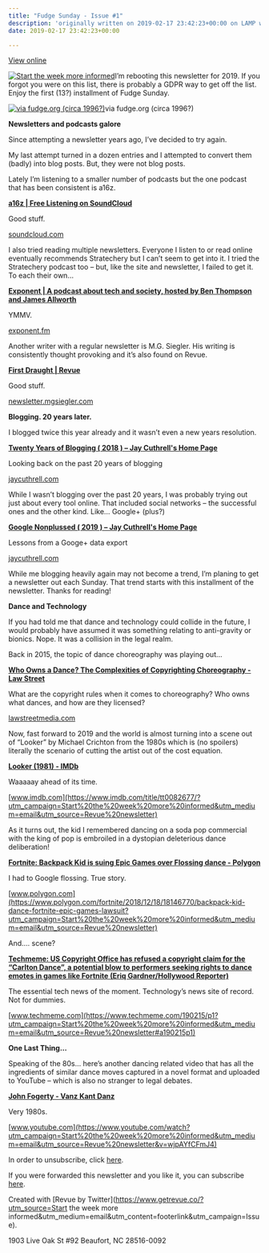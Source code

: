 ```yaml
---
title: "Fudge Sunday - Issue #1"
description: 'originally written on 2019-02-17 23:42:23+00:00 on LAMP with vi, WordPress, Jekyll, Gatsby Cloud, Netlify, Revue, Substack, or Buttondown'
date: 2019-02-17 23:42:23+00:00

---
```


[View online](https://sunday.fudge.org/issues/fudge-sunday-issue-1-161193?utm_campaign=Issue&utm_content=view_in_browser&utm_medium=email&utm_source=Start+the+week+more+informed)

[![Start the week more informed](https://bucketeer-e05bbc84-baa3-437e-9518-adb32be77984.s3.amazonaws.com/public/images/dc84e962-9171-4ef0-a886-2afe427f3cf6_1200x115.png "Start the week more informed")](https://substackcdn.com/image/fetch/f_auto,q_auto:good,fl_progressive:steep/https%3A%2F%2Fbucketeer-e05bbc84-baa3-437e-9518-adb32be77984.s3.amazonaws.com%2Fpublic%2Fimages%2Fdc84e962-9171-4ef0-a886-2afe427f3cf6_1200x115.png)I’m rebooting this newsletter for 2019. If you forgot you were on this list, there is probably a GDPR way to get off the list. Enjoy the first (13?) installment of Fudge Sunday.

[![via fudge.org (circa 1996?)](https://bucketeer-e05bbc84-baa3-437e-9518-adb32be77984.s3.amazonaws.com/public/images/ce3ce1f4-6283-4c96-bb5d-2d9d8f2ae60c_600x168.png "via fudge.org (circa 1996?)")](https://substackcdn.com/image/fetch/f_auto,q_auto:good,fl_progressive:steep/https%3A%2F%2Fbucketeer-e05bbc84-baa3-437e-9518-adb32be77984.s3.amazonaws.com%2Fpublic%2Fimages%2Fce3ce1f4-6283-4c96-bb5d-2d9d8f2ae60c_600x168.png)via fudge.org (circa 1996?)

 **Newsletters and podcasts galore**

Since attempting a newsletter years ago, I’ve decided to try again.

My last attempt turned in a dozen entries and I attempted to convert them (badly) into blog posts. But, they were not blog posts.

Lately I’m listening to a smaller number of podcasts but the one podcast that has been consistent is a16z.

**[a16z | Free Listening on SoundCloud](https://soundcloud.com/a16z?utm_campaign=Start%20the%20week%20more%20informed&utm_medium=email&utm_source=Revue%20newsletter)**

Good stuff.

[soundcloud.com](https://soundcloud.com/a16z?utm_campaign=Start%20the%20week%20more%20informed&utm_medium=email&utm_source=Revue%20newsletter)

I also tried reading multiple newsletters. Everyone I listen to or read online eventually recommends Stratechery but I can’t seem to get into it. I tried the Stratechery podcast too – but, like the site and newsletter, I failed to get it. To each their own…

**[Exponent | A podcast about tech and society, hosted by Ben Thompson and James Allworth](https://exponent.fm/?utm_campaign=Start%20the%20week%20more%20informed&utm_medium=email&utm_source=Revue%20newsletter)**

YMMV.

[exponent.fm](https://exponent.fm/?utm_campaign=Start%20the%20week%20more%20informed&utm_medium=email&utm_source=Revue%20newsletter)

Another writer with a regular newsletter is M.G. Siegler. His writing is consistently thought provoking and it’s also found on Revue.

**[First Draught | Revue](http://newsletter.mgsiegler.com/?utm_campaign=Start%20the%20week%20more%20informed&utm_medium=email&utm_source=Revue%20newsletter)**

Good stuff.

[newsletter.mgsiegler.com](http://newsletter.mgsiegler.com/?utm_campaign=Start%20the%20week%20more%20informed&utm_medium=email&utm_source=Revue%20newsletter)

 **Blogging. 20 years later.**

I blogged twice this year already and it wasn’t even a new years resolution.

**[Twenty Years of Blogging ( 2018 ) – Jay Cuthrell's Home Page](https://jaycuthrell.com/twenty-years-of-blogging/?utm_campaign=Start%20the%20week%20more%20informed&utm_medium=email&utm_source=Revue%20newsletter)**

Looking back on the past 20 years of blogging

[jaycuthrell.com](https://jaycuthrell.com/twenty-years-of-blogging/?utm_campaign=Start%20the%20week%20more%20informed&utm_medium=email&utm_source=Revue%20newsletter)

While I wasn’t blogging over the past 20 years, I was probably trying out just about every tool online. That included social networks – the successful ones and the other kind. Like… Google+ (plus?)

**[Google Nonplussed ( 2019 ) – Jay Cuthrell's Home Page](https://jaycuthrell.com/google-nonplussed/?utm_campaign=Start%20the%20week%20more%20informed&utm_medium=email&utm_source=Revue%20newsletter)**

Lessons from a Googe+ data export

[jaycuthrell.com](https://jaycuthrell.com/google-nonplussed/?utm_campaign=Start%20the%20week%20more%20informed&utm_medium=email&utm_source=Revue%20newsletter)

While me blogging heavily again may not become a trend, I’m planing to get a newsletter out each Sunday. That trend starts with this installment of the newsletter. Thanks for reading!

 **Dance and Technology**

If you had told me that dance and technology could collide in the future, I would probably have assumed it was something relating to anti-gravity or bionics. Nope. It was a collision in the legal realm.

Back in 2015, the topic of dance choreography was playing out…

**[Who Owns a Dance? The Complexities of Copyrighting Choreography - Law Street](https://lawstreetmedia.com/issues/entertainment-and-culture/owns-dance-complexities-copyrighting-choreography/?utm_campaign=Start%20the%20week%20more%20informed&utm_medium=email&utm_source=Revue%20newsletter)**

What are the copyright rules when it comes to choreography? Who owns what dances, and how are they licensed?

[lawstreetmedia.com](https://lawstreetmedia.com/issues/entertainment-and-culture/owns-dance-complexities-copyrighting-choreography/?utm_campaign=Start%20the%20week%20more%20informed&utm_medium=email&utm_source=Revue%20newsletter)

Now, fast forward to 2019 and the world is almost turning into a scene out of “Looker” by Michael Crichton from the 1980s which is (no spoilers) literally the scenario of cutting the artist out of the cost equation.

**[Looker (1981) - IMDb](https://www.imdb.com/title/tt0082677/?utm_campaign=Start%20the%20week%20more%20informed&utm_medium=email&utm_source=Revue%20newsletter)**

Waaaaay ahead of its time.

[www.imdb.com](https://www.imdb.com/title/tt0082677/?utm_campaign=Start%20the%20week%20more%20informed&utm_medium=email&utm_source=Revue%20newsletter)

As it turns out, the kid I remembered dancing on a soda pop commercial with the king of pop is embroiled in a dystopian deleterious dance deliberation!

**[Fortnite: Backpack Kid is suing Epic Games over Flossing dance - Polygon](https://www.polygon.com/fortnite/2018/12/18/18146770/backpack-kid-dance-fortnite-epic-games-lawsuit?utm_campaign=Start%20the%20week%20more%20informed&utm_medium=email&utm_source=Revue%20newsletter)**

I had to Google flossing. True story.

[www.polygon.com](https://www.polygon.com/fortnite/2018/12/18/18146770/backpack-kid-dance-fortnite-epic-games-lawsuit?utm_campaign=Start%20the%20week%20more%20informed&utm_medium=email&utm_source=Revue%20newsletter)

And…. scene?

**[Techmeme: US Copyright Office has refused a copyright claim for the “Carlton Dance”, a potential blow to performers seeking rights to dance emotes in games like Fortnite (Eriq Gardner/Hollywood Reporter)](https://www.techmeme.com/190215/p1?utm_campaign=Start%20the%20week%20more%20informed&utm_medium=email&utm_source=Revue%20newsletter#a190215p1)**

The essential tech news of the moment. Technology’s news site of record. Not for dummies.

[www.techmeme.com](https://www.techmeme.com/190215/p1?utm_campaign=Start%20the%20week%20more%20informed&utm_medium=email&utm_source=Revue%20newsletter#a190215p1)

 **One Last Thing...**

Speaking of the 80s… here’s another dancing related video that has all the ingredients of similar dance moves captured in a novel format and uploaded to YouTube – which is also no stranger to legal debates.

**[John Fogerty - Vanz Kant Danz](https://www.youtube.com/watch?utm_campaign=Start%20the%20week%20more%20informed&utm_medium=email&utm_source=Revue%20newsletter&v=wjpAYfCFmJ4)**

Very 1980s.

[www.youtube.com](https://www.youtube.com/watch?utm_campaign=Start%20the%20week%20more%20informed&utm_medium=email&utm_source=Revue%20newsletter&v=wjpAYfCFmJ4)

In order to unsubscribe, click [here](#).

If you were forwarded this newsletter and you like it, you can subscribe [here](https://sunday.fudge.org/?utm_campaign=Issue&utm_content=forwarded&utm_medium=email&utm_source=Start+the+week+more+informed).

Created with [Revue by Twitter](https://www.getrevue.co/?utm_source=Start the week more informed&utm_medium=email&utm_content=footerlink&utm_campaign=Issue).

1903 Live Oak St #92 Beaufort, NC 28516-0092

